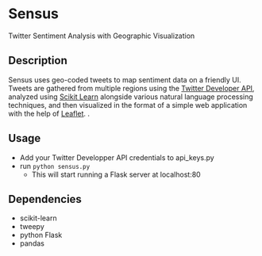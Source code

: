 # Sensus
Twitter Sentiment Analysis with Geographic Visualization


Description
------------
Sensus uses geo-coded tweets to map sentiment data on a friendly UI. 
Tweets are gathered from multiple regions using the [Twitter Developer API](https://developer.twitter.com/en/docs/tweets/search/overview), analyzed using [Scikit Learn](https://scikit-learn.org/stable/) alongside various natural language processing techniques, and then visualized in the format of a simple web application with the help of [Leaflet](https://leafletjs.com/).
.


Usage
------------
* Add your Twitter Developper API credentials to api_keys.py
* run  `python sensus.py`  
  - This will start running a Flask server at localhost:80
  

Dependencies
------------
* scikit-learn
* tweepy
* python Flask
* pandas
